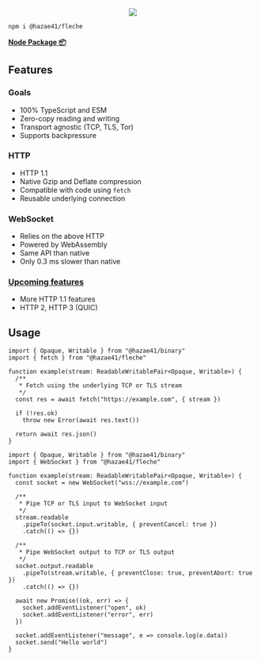 <div align="center">
<img src="https://user-images.githubusercontent.com/4405263/219943458-f5fa0f94-8dfd-4f8e-9fb5-df780a600dd4.png" />
</div>

```bash
npm i @hazae41/fleche
```

[**Node Package 📦**](https://www.npmjs.com/package/@hazae41/fleche)

## Features

### Goals
- 100% TypeScript and ESM
- Zero-copy reading and writing
- Transport agnostic (TCP, TLS, Tor)
- Supports backpressure

### HTTP
- HTTP 1.1
- Native Gzip and Deflate compression
- Compatible with code using `fetch`
- Reusable underlying connection

### WebSocket
- Relies on the above HTTP
- Powered by WebAssembly
- Same API than native
- Only 0.3 ms slower than native

### [Upcoming features](https://github.com/sponsors/hazae41)
- More HTTP 1.1 features
- HTTP 2, HTTP 3 (QUIC)

## Usage

```tsx
import { Opaque, Writable } from "@hazae41/binary"
import { fetch } from "@hazae41/fleche"

function example(stream: ReadableWritablePair<Opaque, Writable>) {
  /**
   * Fetch using the underlying TCP or TLS stream
   */
  const res = await fetch("https://example.com", { stream })

  if (!res.ok)
    throw new Error(await res.text())

  return await res.json()
}
```

```tsx
import { Opaque, Writable } from "@hazae41/binary"
import { WebSocket } from "@hazae41/fleche"

function example(stream: ReadableWritablePair<Opaque, Writable>) {
  const socket = new WebSocket("wss://example.com")

  /**
   * Pipe TCP or TLS input to WebSocket input
   */
  stream.readable
    .pipeTo(socket.input.writable, { preventCancel: true })
    .catch(() => {})

  /**
   * Pipe WebSocket output to TCP or TLS output
   */
  socket.output.readable
    .pipeTo(stream.writable, { preventClose: true, preventAbort: true })
    .catch(() => {})

  await new Promise((ok, err) => {
    socket.addEventListener("open", ok)
    socket.addEventListener("error", err)
  })

  socket.addEventListener("message", e => console.log(e.data))
  socket.send("Hello world")
}
